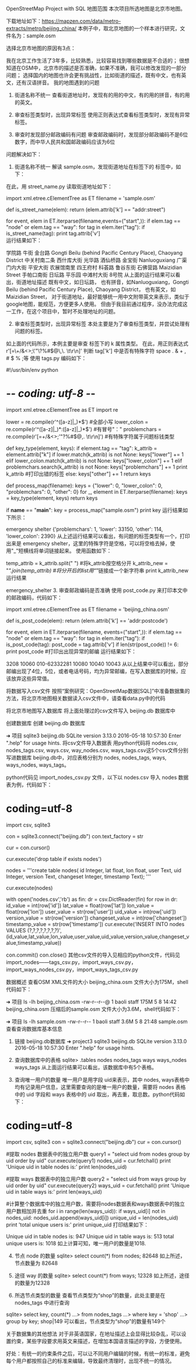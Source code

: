 OpenStreetMap Project with SQL
地图范围
本次项目所选地图是北京市地图。

下载地址如下：https://mapzen.com/data/metro-extracts/metro/beijing_china/ 本例子中，取北京地图的一个样本进行研究，文件名为：sample.osm

选择北京市地图的原因有3点：

我在北京工作生活了3年多，比较熟悉，比较容易找到哪些数据是不合适的；
很想知道在OSM中，北京市的描述是否准确，如果不准确，我可以修改发现的一部分问题；
选择国内的地图也许会更有挑战性，比如街道的描述，既有中文，也有英文，还有汉语拼音。
我的地图遇到的问题
1. 街道名称不统一
查看街道地址时，发现有的用的中文，有的用的拼音，有的用的英文。

2. 审查标签类型时，出现异常标签
使用正则表达式查看标签类型时，发现有异常标签。

3. 审查时发现部分邮政编码有问题
审查邮政编码时，发现部分邮政编码不是6位数字，而中华人民共和国邮政编码应该为6位

问题解决如下：
1. 街道名称不统一
解读 sample.osm，发现街道地址在<way>标签下的 <tag> 标签中，如下：

<tag k="addr:street" v="农展馆南里" />
<tag k="addr:street" v="四王府村" />
<tag k="addr:street" v="科荟路" />   					
在此，用 street_name.py 读取街道地址如下：

import xml.etree.cElementTree as ET
filename = 'sample.osm'
   
def is_street_name(elem):
	return (elem.attrib['k'] == "addr:street")
   
for event, elem in ET.iterparse(filename,events=("start",)):
	if elem.tag == "node" or elem.tag == "way":
		for tag in elem.iter("tag"):
			if is_street_name(tag):
				print tag.attrib['v']				
运行结果如下：

学院路
牛街
金台路
Gongti Beilu (behind Pacific Century Place), Chaoyang District
中关村南二条
西什库大街
光华路
酒仙桥路
金宝街
Nanluoguxiang
广渠门内大街
平安大街
农展馆南里
四王府村
科荟路
鲁谷东街
石佛营路
Maizidian Street
手帕口南街
日坛路
平乐园
中滩村大街 8号院
从上面的运行结果可以看出，街道地址描述 既有中文，如日坛路， 也有拼音，如Nanluoguxiang，Gongti Beilu (behind Pacific Century Place), Chaoyang District， 也有英文，如Maizidian Street， 对于街道地址，最好能够统一用中文附带英文来表示，类似于google地图，能规范，方便更多人使用。 但由于我目前通过程序，没办法完成这一工作，在这个项目中，暂时不处理地址的问题。

2. 审查标签类型时，出现异常标签
本处主要是为了审查标签类型，并尝试处理有问题的标签。

<tag k="addr:street" v="农展馆南里" />
<tag k="addr:street" v="四王府村" />
<tag k="addr:street" v="科荟路" />   					
如上面的代码所示，本例主要是审查 <tag> 标签下的 k 属性类型。 在此，用正则表达式 r'[=\+/&<>;\'"\?%#$@\,\. \t\r\n]' 判断 tag['k'] 中是否有特殊字符 space . & + , # $ % ;等 使用 tags.py 编码如下：

#!/usr/bin/env python
# -*- coding: utf-8 -*-
import xml.etree.cElementTree as ET
import re

lower = re.compile(r'^([a-z]|_)*$')   #全部小写
lower_colon = re.compile(r'^([a-z]|_)*:([a-z]|_)*$')   #有冒号"："
problemchars = re.compile(r'[=\+/&<>;\'"\?%#$@\,\. \t\r\n]')    #有特殊字符属于问题标钱类型

def key_type(element, keys):
	if element.tag == "tag":
		k_attrib = element.attrib["k"]
			if lower.match(k_attrib) is not None:
				keys["lower"] += 1
			elif lower_colon.match(k_attrib) is not None:
				keys["lower_colon"] += 1
			elif problemchars.search(k_attrib) is not None:
				keys["problemchars"] += 1
				print k_attrib   #打印出错的标签
			else:
				keys["other"] += 1
	return keys

def process_map(filename):
	keys = {"lower": 0, "lower_colon": 0, "problemchars": 0, "other": 0}
	for _, element in ET.iterparse(filename):
		keys = key_type(element, keys)
	return keys

if __name__ == "__main__":
	key = process_map("sample.osm")
	print key
运行结果如下所示：

emergency shelter
{'problemchars': 1, 'lower': 33150, 'other': 114, 'lower_colon': 2390}
从上述运行结果可以看出，有问题的标签类型有一个，打印出来是 emergency shelter，这里的特殊字符是空格，可以将空格去掉，使用"_"短横线将单词链接起来。 使用函数如下：

temp_attrib = k_attrib.split(" ") #将k_attrib按空格分开
k_attrib_new = "_".join(temp_attrib) #将分开后的list用“_”链接成一个新字符串
print k_attrib_new
运行结果

emergency_shelter
3. 审查邮政编码是否准确
使用 post_code.py 来打印本文中的邮政编码，代码如下：

import xml.etree.cElementTree as ET
filename = 'beijing_china.osm'

def is_post_code(elem):
	return (elem.attrib['k'] == 'addr:postcode')

for event, elem in ET.iterparse(filename, events=("start",)):
	if elem.tag == "node" or elem.tag == "way":
		for tag in elem.iter("tag"):
			if is_post_code(tag):
				post_code = tag.attrib['v']
				if len(str(post_code)) != 6:
					print post_code   #打印出出现异常的邮编
运行结果如下：

3208
10060
010-62332281
10080
10040
10043
从以上结果中可以看出，部分邮编出现了4位，5位，或者电话号码，均为异常邮编，在写入数据库的时候，应该放弃这些异常值。

将数据写入csv文件
按照“案例研究：OpenStreetMap数据[SQL]”中准备数据集的方法，将北京市地图相关数据读入csv文件中，请查看data.py中的代码

将北京市地图写入数据库
将上面处理过的csv文件写入 beijing.db 数据库中

创建数据库
创建 beijing.db 数据库

➜  项目 sqlite3 beijing.db
SQLite version 3.13.0 2016-05-18 10:57:30
Enter ".help" for usage hints.
将csv文件导入数据表
用python代码将 nodes.csv, nodes_tags.csv, ways.csv, way_nodes.csv, ways_tags.csv这5个csv文件分别写进数据库 beijing.db中，对应表格分别为 nodes, nodes_tags, ways, ways_nodes, ways_tags。

python代码见 import_nodes_csv.py 文件，以下以 nodes.csv 导入 nodes 数据表为例，代码如下：

# coding=utf-8
import csv, sqlite3

con = sqlite3.connect("beijing.db")
con.text_factory = str

cur = con.cursor()

cur.execute('drop table if exists nodes')

nodes = '''create table nodes(
id Integer,
lat float,
lon float,
user Text,
uid Integer,
version Text,
changeset Integer,
timestamp Text);
'''

cur.execute(nodes) 

with open('nodes.csv','rb') as fin:
	dr = csv.DictReader(fin)
	for row in dr:
		id_value = int(row['id'])
		lat_value = float(row['lat'])
		lon_value = float(row['lon'])
		user_value = str(row['user'])
		uid_value = int(row['uid'])
		version_value = str(row['version'])
		changeset_value = int(row['changeset'])
		timestamp_value = str(row['timestamp'])
		cur.execute('INSERT INTO nodes VALUES (?,?,?,?,?,?,?,?)',
				(id_value,lat_value,lon_value,user_value,uid_value,version_value,changeset_value,timestamp_value)) 

con.commit()
con.close()
其他csv文件的导入见相应的python文件，代码见import_nodes——tags_csv.py，import_ways_csv.py，import_ways_nodes_csv.py，import_ways_tags_csv.py

数据概述
查看OSM XML文件的大小
beijing_china.osm 文件大小为175M，shell代码如下：

➜  项目 ls -lh beijing_china.osm
-rw-r--r--@ 1 baoli  staff   175M  5  8 14:42 beijing_china.osm
压缩后的sample.osm 文件大小为3.6M，shell代码如下：

➜  项目 ls -lh sample.osm
-rw-r--r--  1 baoli  staff   3.6M  5  8 21:48 sample.osm
查看查询数据库基本信息
1. 链接 beijing.db数据库
	➜  project3 sqlite3 beijing.db
SQLite version 3.13.0 2016-05-18 10:57:30
Enter ".help" for usage hints.
2. 查询数据库中的表格
sqlite> .tables
nodes       nodes_tags  ways        ways_nodes  ways_tags
从上面运行结果可以看出，该数据库中有5个表格。

3. 查询唯一用户的数量
唯一用户是用字段 uid来表示，其中 nodes, ways表格中均有记录用户信息，这里需要查询的是唯一用户的数量，需要将 nodes 表格中的 uid 字段和 ways 表格中的 uid 取出，再去重，取总数。python代码如下：

# coding=utf-8
import csv, sqlite3
con = sqlite3.connect("beijing.db")
cur = con.cursor()

#提取 nodes 数据表中的独立用户数
query1 = "select uid from nodes group by uid order by uid"
cur.execute(query1)
nodes_uid = cur.fetchall()
print 'Unique uid in table nodes is:'
print len(nodes_uid)

#提取 ways 数据表中的独立用户数
query2 = "select uid from ways group by uid order by uid"
cur.execute(query2)
ways_uid = cur.fetchall()
print 'Unique uid in table ways is:'
print len(ways_uid)

#计算整个数据库中的独立用户数，需要将nodes数据表和ways数据表中的独立用户数相加并去重
for i in range(len(ways_uid)):
	if ways_uid[i] not in nodes_uid:
		nodes_uid.append(ways_uid[i])
unique_uid = len(nodes_uid)
print 'total unique users is:'
print unique_uid
打印结果如下：

Unique uid in table nodes is:
947
Unique uid in table ways is:
513
total unique users is:
1018
如上计算可知，唯一用户的数量是1018.

4. 节点 node 的数量
sqlite> select count(*) from nodes;
82648
如上所述，节点数量为 82648

5. 途径 way 的数量
sqlite> select count(*) from ways;
12328
如上所述，途径的数量为12328

6. 所选节点类型的数量
查看节点类型为“shop”的数量，此处主要是在 nodes_tags 中进行查询

sqlite> select key, count(*)
   ...> from nodes_tags
   ...> where key = 'shop'
   ...> group by key;
shop|149
可以看出，节点类型为“shop”的数量有149个

关于数据集的其他想法
对于非英语国家，在地址描述上会显得比较杂乱，可以设置约束，某些字段要求用英文来描述，在增加本国语言描述的字段，方便使用。

好处：有统一的约束条件之后，可以让不同用户编辑的时候，有统一的标准，避免每个用户都按照自己的标准来编辑，导致最终清理时，出现不统一的情况。
